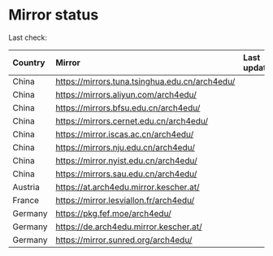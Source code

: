<script src="./time.js"></script>
# Mirror status
Last check: <script type="text/javascript">localize(1739003191.0307572);</script>

|Country|Mirror|Last update|
|:------|:-----|:----------|
|China|https://mirrors.tuna.tsinghua.edu.cn/arch4edu/|<script type="text/javascript">localize(1738996593);</script>|
|China|https://mirrors.aliyun.com/arch4edu/|<script type="text/javascript">localize(1738996593);</script>|
|China|https://mirrors.bfsu.edu.cn/arch4edu/|<script type="text/javascript">localize(1738953666);</script>|
|China|https://mirrors.cernet.edu.cn/arch4edu/|<script type="text/javascript">localize(1738953666);</script>|
|China|https://mirror.iscas.ac.cn/arch4edu/|<script type="text/javascript">localize(1738953666);</script>|
|China|https://mirrors.nju.edu.cn/arch4edu/|<script type="text/javascript">localize(1738910607);</script>|
|China|https://mirror.nyist.edu.cn/arch4edu/|<script type="text/javascript">localize(1738953666);</script>|
|China|https://mirrors.sau.edu.cn/arch4edu/|<script type="text/javascript">localize(1731653531);</script>|
|Austria|https://at.arch4edu.mirror.kescher.at/|<script type="text/javascript">localize(1738953666);</script>|
|France|https://mirror.lesviallon.fr/arch4edu/|<script type="text/javascript">localize(1738996593);</script>|
|Germany|https://pkg.fef.moe/arch4edu/|<script type="text/javascript">localize(1738953666);</script>|
|Germany|https://de.arch4edu.mirror.kescher.at/|<script type="text/javascript">localize(1738953666);</script>|
|Germany|https://mirror.sunred.org/arch4edu/|<script type="text/javascript">localize(1738953666);</script>|

<script src="./tablefilter/tablefilter.js"></script>
<script src="./table.js"></script>